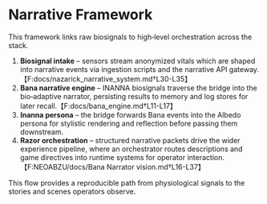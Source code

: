 # Narrative Framework

This framework links raw biosignals to high‑level orchestration across the
stack.

1. **Biosignal intake** – sensors stream anonymized vitals which are shaped
   into narrative events via ingestion scripts and the narrative API
   gateway.【F:docs/nazarick_narrative_system.md†L30-L35】
2. **Bana narrative engine** – INANNA biosignals traverse the bridge into the
   bio‑adaptive narrator, persisting results to memory and log stores for later
   recall.【F:docs/bana_engine.md†L11-L17】
3. **Inanna persona** – the bridge forwards Bana events into the Albedo persona
   for stylistic rendering and reflection before passing them downstream.
4. **Razor orchestration** – structured narrative packets drive the wider
   experience pipeline, where an orchestrator routes descriptions and game
   directives into runtime systems for operator interaction.【F:NEOABZU/docs/Bana Narrator vision.md†L16-L37】

This flow provides a reproducible path from physiological signals to the
stories and scenes operators observe.
